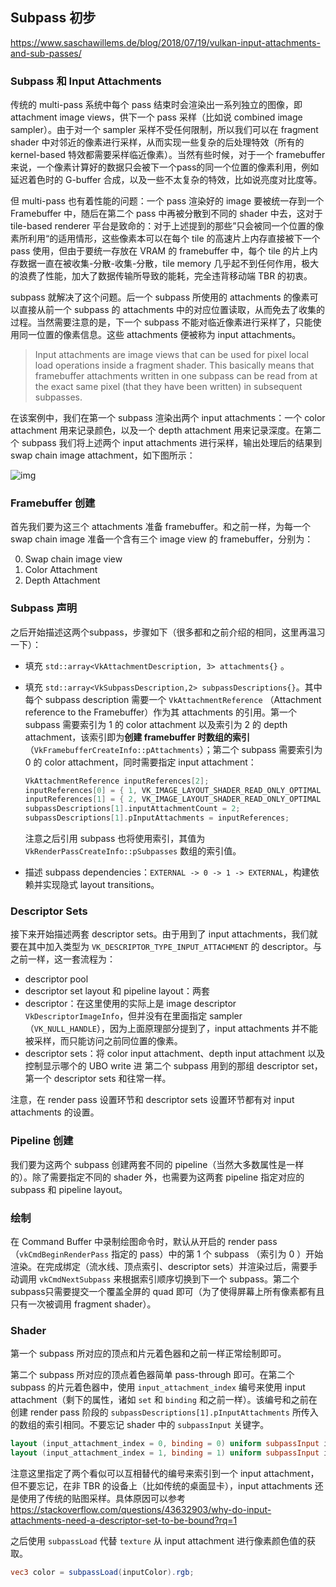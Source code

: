 ## Subpass 初步

<https://www.saschawillems.de/blog/2018/07/19/vulkan-input-attachments-and-sub-passes/>

### Subpass 和 Input Attachments

传统的 multi-pass 系统中每个 pass 结束时会渲染出一系列独立的图像，即 attachment image views，供下一个 pass 采样（比如说 combined image sampler）。由于对一个 sampler 采样不受任何限制，所以我们可以在 fragment shader 中对邻近的像素进行采样，从而实现一些复杂的后处理特效（所有的 kernel-based 特效都需要采样临近像素）。当然有些时候，对于一个 framebuffer 来说，一个像素计算好的数据只会被下一个pass的同一个位置的像素利用，例如延迟着色时的 G-buffer 合成，以及一些不太复杂的特效，比如说亮度对比度等。

但 multi-pass 也有着性能的问题：一个 pass 渲染好的 image 要被统一存到一个 Framebuffer 中，随后在第二个 pass 中再被分散到不同的 shader 中去，这对于 tile-based renderer 平台是致命的：对于上述提到的那些”只会被同一个位置的像素所利用“的适用情形，这些像素本可以在每个 tile 的高速片上内存直接被下一个 pass 使用，但由于要统一存放在 VRAM 的 framebuffer 中，每个 tile 的片上内存数据一直在被收集-分散-收集-分散，tile memory 几乎起不到任何作用，极大的浪费了性能，加大了数据传输所导致的能耗，完全违背移动端 TBR 的初衷。

subpass 就解决了这个问题。后一个 subpass 所使用的 attachments 的像素可以直接从前一个 subpass 的 attachments 中的对应位置读取，从而免去了收集的过程。当然需要注意的是，下一个 subpass 不能对临近像素进行采样了，只能使用同一位置的像素信息。这些 attachments 便被称为 input attachments。

> Input attachments are image views that can be used for pixel local load operations inside a fragment shader. This basically means that framebuffer attachments written in one subpass can be read from at the exact same pixel (that they have been written) in subsequent subpasses.

在该案例中，我们在第一个 subpass 渲染出两个 input attachments：一个 color attachment 用来记录颜色，以及一个 depth attachment 用来记录深度。在第二个 subpass 我们将上述两个 input attachments 进行采样，输出处理后的结果到 swap chain image attachment，如下图所示：

![img](https://www.saschawillems.de/images/2018-07-19-vulkan-input-attachments-and-sub-passes/Unbenannt-1-2.png)

### Framebuffer 创建

首先我们要为这三个 attachments 准备 framebuffer。和之前一样，为每一个 swap chain image 准备一个含有三个 image view 的 framebuffer，分别为：

0. Swap chain image view
1. Color Attachment
2. Depth Attachment

### Subpass 声明

之后开始描述这两个subpass，步骤如下（很多都和之前介绍的相同，这里再温习一下）：

* 填充 `std::array<VkAttachmentDescription, 3> attachments{}` 。

* 填充 `std::array<VkSubpassDescription,2> subpassDescriptions{}`。其中每个 subpass description 需要一个 `VkAttachmentReference` （Attachment reference to the Framebuffer）作为其 attachments 的引用。第一个 subpass 需要索引为 1 的 color attachment 以及索引为 2 的 depth attachment，该索引即为**创建 framebuffer 时数组的索引**（`VkFramebufferCreateInfo::pAttachments`）；第二个 subpass 需要索引为 0 的 color attachment，同时需要指定 input attachment：

  ```c++
  VkAttachmentReference inputReferences[2];
  inputReferences[0] = { 1, VK_IMAGE_LAYOUT_SHADER_READ_ONLY_OPTIMAL };
  inputReferences[1] = { 2, VK_IMAGE_LAYOUT_SHADER_READ_ONLY_OPTIMAL };
  subpassDescriptions[1].inputAttachmentCount = 2;
  subpassDescriptions[1].pInputAttachments = inputReferences;
  ```

  注意之后引用 subpass 也将使用索引，其值为 `VkRenderPassCreateInfo::pSubpasses` 数组的索引值。

* 描述 subpass dependencies：`EXTERNAL -> 0 -> 1 -> EXTERNAL`，构建依赖并实现隐式 layout transitions。

### Descriptor Sets

接下来开始描述两套 descriptor sets。由于用到了 input attachments，我们就要在其中加入类型为 `VK_DESCRIPTOR_TYPE_INPUT_ATTACHMENT` 的 descriptor。与之前一样，这一套流程为：

* descriptor pool
* descriptor set layout 和 pipeline layout：两套
* descriptor：在这里使用的实际上是 image descriptor `VkDescriptorImageInfo`，但并没有在里面指定 sampler（`VK_NULL_HANDLE`），因为上面原理部分提到了，input attachments 并不能被采样，而只能访问之前同位置的像素。
* descriptor sets：将 color input attachment、depth input attachment 以及控制显示哪个的 UBO write 进 第二个 subpass 用到的那组 descriptor set，第一个 descriptor sets 和往常一样。

注意，在 render pass 设置环节和 descriptor sets 设置环节都有对 input attachments 的设置。

### Pipeline 创建

我们要为这两个 subpass 创建两套不同的 pipeline（当然大多数属性是一样的）。除了需要指定不同的 shader 外，也需要为这两套 pipeline 指定对应的 subpass 和 pipeline layout。

### 绘制

在 Command Buffer 中录制绘图命令时，默认从开启的 render pass （`vkCmdBeginRenderPass` 指定的 pass）中的第 1 个 subpass （索引为 0 ）开始渲染。在完成绑定（流水线、顶点索引、descriptor sets）并渲染过后，需要手动调用 `vkCmdNextSubpass` 来根据索引顺序切换到下一个 subpass。第二个subpass只需要提交一个覆盖全屏的 quad 即可（为了使得屏幕上所有像素都有且只有一次被调用 fragment shader）。

### Shader

第一个 subpass 所对应的顶点和片元着色器和之前一样正常绘制即可。

第二个 subpass 所对应的顶点着色器简单 pass-through 即可。在第二个 subpass 的片元着色器中，使用 `input_attachment_index`  编号来使用 input attachment（剩下的属性，诸如 `set` 和 `binding` 和之前一样）。该编号和之前在创建 render pass 阶段的 `subpassDescriptions[1].pInputAttachments` 所传入的数组的索引相同。不要忘记 shader 中的 `subpassInput` 关键字。

```glsl
layout (input_attachment_index = 0, binding = 0) uniform subpassInput inputColor;
layout (input_attachment_index = 1, binding = 1) uniform subpassInput inputDepth;
```

注意这里指定了两个看似可以互相替代的编号来索引到一个 input attachment，但不要忘记，在非 TBR 的设备上（比如传统的桌面显卡），input attachments 还是使用了传统的贴图采样。具体原因可以参考 <https://stackoverflow.com/questions/43632903/why-do-input-attachments-need-a-descriptor-set-to-be-bound?rq=1>

之后使用 `subpassLoad` 代替 `texture` 从 input attachment 进行像素颜色值的获取。

```glsl
vec3 color = subpassLoad(inputColor).rgb;
```

